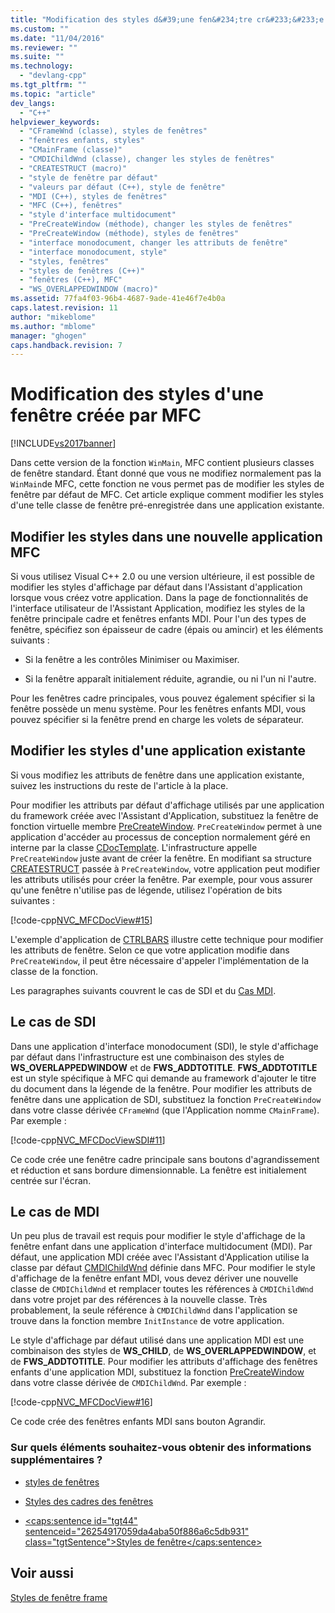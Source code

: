 ```yaml
---
title: "Modification des styles d&#39;une fen&#234;tre cr&#233;&#233;e par MFC | Microsoft Docs"
ms.custom: ""
ms.date: "11/04/2016"
ms.reviewer: ""
ms.suite: ""
ms.technology: 
  - "devlang-cpp"
ms.tgt_pltfrm: ""
ms.topic: "article"
dev_langs: 
  - "C++"
helpviewer_keywords: 
  - "CFrameWnd (classe), styles de fenêtres"
  - "fenêtres enfants, styles"
  - "CMainFrame (classe)"
  - "CMDIChildWnd (classe), changer les styles de fenêtres"
  - "CREATESTRUCT (macro)"
  - "style de fenêtre par défaut"
  - "valeurs par défaut (C++), style de fenêtre"
  - "MDI (C++), styles de fenêtres"
  - "MFC (C++), fenêtres"
  - "style d'interface multidocument"
  - "PreCreateWindow (méthode), changer les styles de fenêtres"
  - "PreCreateWindow (méthode), styles de fenêtres"
  - "interface monodocument, changer les attributs de fenêtre"
  - "interface monodocument, style"
  - "styles, fenêtres"
  - "styles de fenêtres (C++)"
  - "fenêtres (C++), MFC"
  - "WS_OVERLAPPEDWINDOW (macro)"
ms.assetid: 77fa4f03-96b4-4687-9ade-41e46f7e4b0a
caps.latest.revision: 11
author: "mikeblome"
ms.author: "mblome"
manager: "ghogen"
caps.handback.revision: 7
---
```

# Modification des styles d&#39;une fen&#234;tre cr&#233;&#233;e par MFC
[!INCLUDE[vs2017banner](../assembler/inline/includes/vs2017banner.md)]

Dans cette version de la fonction `WinMain`, MFC contient plusieurs classes de fenêtre standard.  Étant donné que vous ne modifiez normalement pas la `WinMain`de MFC, cette fonction ne vous permet pas de modifier les styles de fenêtre par défaut de MFC.  Cet article explique comment modifier les styles d'une telle classe de fenêtre pré\-enregistrée dans une application existante.  
  
##  <a name="_core_changing_styles_in_a_new_mfc_application"></a> Modifier les styles dans une nouvelle application MFC  
 Si vous utilisez Visual C\+\+ 2.0 ou une version ultérieure, il est possible de modifier les styles d'affichage par défaut dans l'Assistant d'application lorsque vous créez votre application.  Dans la page de fonctionnalités de l'interface utilisateur de l'Assistant Application, modifiez les styles de la fenêtre principale cadre et fenêtres enfants MDI.  Pour l'un des types de fenêtre, spécifiez son épaisseur de cadre \(épais ou amincir\) et les éléments suivants :  
  
-   Si la fenêtre a les contrôles Minimiser ou Maximiser.  
  
-   Si la fenêtre apparaît initialement réduite, agrandie, ou ni l'un ni l'autre.  
  
 Pour les fenêtres cadre principales, vous pouvez également spécifier si la fenêtre possède un menu système.  Pour les fenêtres enfants MDI, vous pouvez spécifier si la fenêtre prend en charge les volets de séparateur.  
  
##  <a name="_core_changing_styles_in_an_existing_application"></a> Modifier les styles d'une application existante  
 Si vous modifiez les attributs de fenêtre dans une application existante, suivez les instructions du reste de l'article à la place.  
  
 Pour modifier les attributs par défaut d'affichage utilisés par une application du framework créée avec l'Assistant d'Application, substituez la fenêtre de fonction virtuelle membre [PreCreateWindow](../Topic/CWnd::PreCreateWindow.md).  `PreCreateWindow` permet à une application d'accéder au processus de conception normalement géré en interne par la classe [CDocTemplate](../mfc/reference/cdoctemplate-class.md).  L'infrastructure appelle `PreCreateWindow` juste avant de créer la fenêtre.  En modifiant sa structure [CREATESTRUCT](../mfc/reference/createstruct-structure.md) passée à `PreCreateWindow`, votre application peut modifier les attributs utilisés pour créer la fenêtre.  Par exemple, pour vous assurer qu'une fenêtre n'utilise pas de légende, utilisez l'opération de bits suivantes :  
  
 [!code-cpp[NVC_MFCDocView#15](../mfc/codesnippet/CPP/changing-the-styles-of-a-window-created-by-mfc_1.cpp)]  
  
 L'exemple d'application de [CTRLBARS](../top/visual-cpp-samples.md) illustre cette technique pour modifier les attributs de fenêtre.  Selon ce que votre application modifie dans `PreCreateWindow`, il peut être nécessaire d'appeler l'implémentation de la classe de la fonction.  
  
 Les paragraphes suivants couvrent le cas de SDI et du [Cas MDI](#_core_the_mdi_case).  
  
##  <a name="_core_the_sdi_case"></a> Le cas de SDI  
 Dans une application d'interface monodocument \(SDI\), le style d'affichage par défaut dans l'infrastructure est une combinaison des styles de **WS\_OVERLAPPEDWINDOW** et de **FWS\_ADDTOTITLE**.  **FWS\_ADDTOTITLE** est un style spécifique à MFC qui demande au framework d'ajouter le titre du document dans la légende de la fenêtre.  Pour modifier les attributs de fenêtre dans une application de SDI, substituez la fonction `PreCreateWindow` dans votre classe dérivée `CFrameWnd` \(que l'Application nomme `CMainFrame`\).  Par exemple :  
  
 [!code-cpp[NVC_MFCDocViewSDI#11](../mfc/codesnippet/CPP/changing-the-styles-of-a-window-created-by-mfc_2.cpp)]  
  
 Ce code crée une fenêtre cadre principale sans boutons d'agrandissement et réduction et sans bordure dimensionnable.  La fenêtre est initialement centrée sur l'écran.  
  
##  <a name="_core_the_mdi_case"></a> Le cas de MDI  
 Un peu plus de travail est requis pour modifier le style d'affichage de la fenêtre enfant dans une application d'interface multidocument \(MDI\).  Par défaut, une application MDI créée avec l'Assistant d'Application utilise la classe par défaut [CMDIChildWnd](../mfc/reference/cmdichildwnd-class.md) définie dans MFC.  Pour modifier le style d'affichage de la fenêtre enfant MDI, vous devez dériver une nouvelle classe de `CMDIChildWnd` et remplacer toutes les références à `CMDIChildWnd` dans votre projet par des références à la nouvelle classe.  Très probablement, la seule référence à `CMDIChildWnd` dans l'application se trouve dans la fonction membre `InitInstance` de votre application.  
  
 Le style d'affichage par défaut utilisé dans une application MDI est une combinaison des styles de **WS\_CHILD**, de **WS\_OVERLAPPEDWINDOW**, et de **FWS\_ADDTOTITLE**.  Pour modifier les attributs d'affichage des fenêtres enfants d'une application MDI, substituez la fonction [PreCreateWindow](../Topic/CWnd::PreCreateWindow.md) dans votre classe dérivée de `CMDIChildWnd`.  Par exemple :  
  
 [!code-cpp[NVC_MFCDocView#16](../mfc/codesnippet/CPP/changing-the-styles-of-a-window-created-by-mfc_3.cpp)]  
  
 Ce code crée des fenêtres enfants MDI sans bouton Agrandir.  
  
### Sur quels éléments souhaitez\-vous obtenir des informations supplémentaires ?  
  
-   [styles de fenêtres](../mfc/reference/window-styles.md)  
  
-   [Styles des cadres des fenêtres](../mfc/frame-window-styles-cpp.md)  
  
-   [\<caps:sentence id\="tgt44" sentenceid\="26254917059da4aba50f886a6c5db931" class\="tgtSentence"\>Styles de fenêtre\<\/caps:sentence\>](http://msdn.microsoft.com/library/windows/desktop/ms632600)  
  
## Voir aussi  
 [Styles de fenêtre frame](../mfc/frame-window-styles-cpp.md)